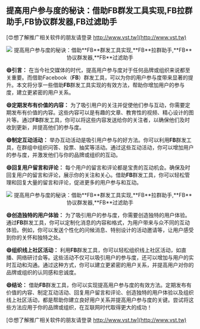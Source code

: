 ## **提高用户参与度的秘诀：借助**FB**群发工具实现,**FB**拉群助手,**FB**协议群发器,**FB**过滤助手**

[😍想了解推广相关软件的朋友请登录 http://www.vst.tw](http://www.vst.tw)

 <center><img src="https://vst.tw/MP4/tuiguang/png/7.png" alt="提高用户参与度的秘诀：借助**FB**群发工具实现,**FB**拉群助手,**FB**协议群发器,**FB**过滤助手"></center>

**😄引言：**
在当今社交媒体的时代，提高用户参与度对于任何品牌或组织来说都至关重要。而借助Facebook（**FB**）群发工具，可以为你的用户参与度带来显著的提升。本文将分享一些借助**FB**群发工具实现的有效方法，帮助你增加用户的参与度，建立更紧密的用户关系。

**😄定期发布有价值的内容：**
为了吸引用户的关注并促使他们参与互动，你需要定期发布有价值的内容。这些内容可以是有趣的文章、教育性的视频、精心设计的图片等。通过**FB**群发工具，你可以将这些内容发送给你的关注者，以确保他们及时收到更新，并提高他们的参与度。

**😄制定互动活动：**
举办互动活动是吸引用户参与的好方法。你可以利用**FB**群发工具，在群组中组织问答、投票、抽奖等活动。通过这些互动活动，你可以增加用户的参与度，并激发他们与你的品牌或组织的互动。

**😄回复用户留言和评论：**
每个用户的留言和评论都是宝贵的互动机会。确保及时回复用户的留言和评论，展示你的关注和关心。借助**FB**群发工具，你可以轻松管理和回复大量的留言和评论，促进更多的用户参与和互动。

 <center><img src="https://vst.tw/MP4/tuiguang/png/8.png" alt="提高用户参与度的秘诀：借助**FB**群发工具实现,**FB**拉群助手,**FB**协议群发器,**FB**过滤助手"></center>

**😄创造独特的用户体验：**
为了吸引用户的参与度，你需要创造独特的用户体验。通过**FB**群发工具，你可以定制化消息的内容和格式，为用户带来与众不同的互动体验。例如，你可以发送个性化的问候消息、特别设计的活动邀请等，让用户感受到你的关怀和独特之处。

**😄组织线上社区活动：**
利用**FB**群发工具，你可以轻松组织线上社区活动，如直播、网络研讨会等。这些活动不仅可以吸引用户的参与度，还可以增加与用户的实时互动和沟通。通过这种方式，你可以建立更紧密的用户关系，并提高用户对你的品牌或组织的认同感和忠诚度。

**😄结论：**
借助**FB**群发工具，你可以实现提高用户参与度的有效方法。定期发布有价值的内容、制定互动活动、回复用户留言和评论、创造独特的用户体验以及组织线上社区活动，都是帮助你建立良好用户关系并提高用户参与度的关键。尝试将这些方法应用于你的品牌或组织，在互联网时代取得更大的成功！

[😍想了解推广相关软件的朋友请登录 http://www.vst.tw](http://www.vst.tw)



